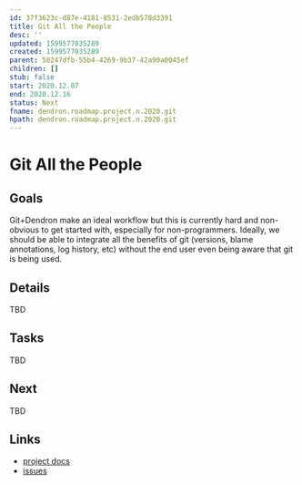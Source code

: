 ```yaml
---
id: 37f3623c-d87e-4181-8531-2edb578d3391
title: Git All the People
desc: ''
updated: 1599577035289
created: 1599577035289
parent: 58247dfb-55b4-4269-9b37-42a90a0045ef
children: []
stub: false
start: 2020.12.07
end: 2020.12.16
status: Next
fname: dendron.roadmap.project.n.2020.git
hpath: dendron.roadmap.project.n.2020.git
---
```

# Git All the People

## Goals

Git+Dendron make an ideal workflow but this is currently hard and non-obvious to get started with, especially for non-programmers. Ideally, we should be able to integrate all the benefits of git (versions, blame annotations, log history, etc) without the end user even being aware that git is being used.

## Details

TBD

## Tasks

TBD

## Next

TBD

## Links

- [project docs](https://dendron.so/notes/37f3623c-d87e-4181-8531-2edb578d3391.html)
- [issues](https://github.com/dendronhq/dendron/labels/pro.git)

